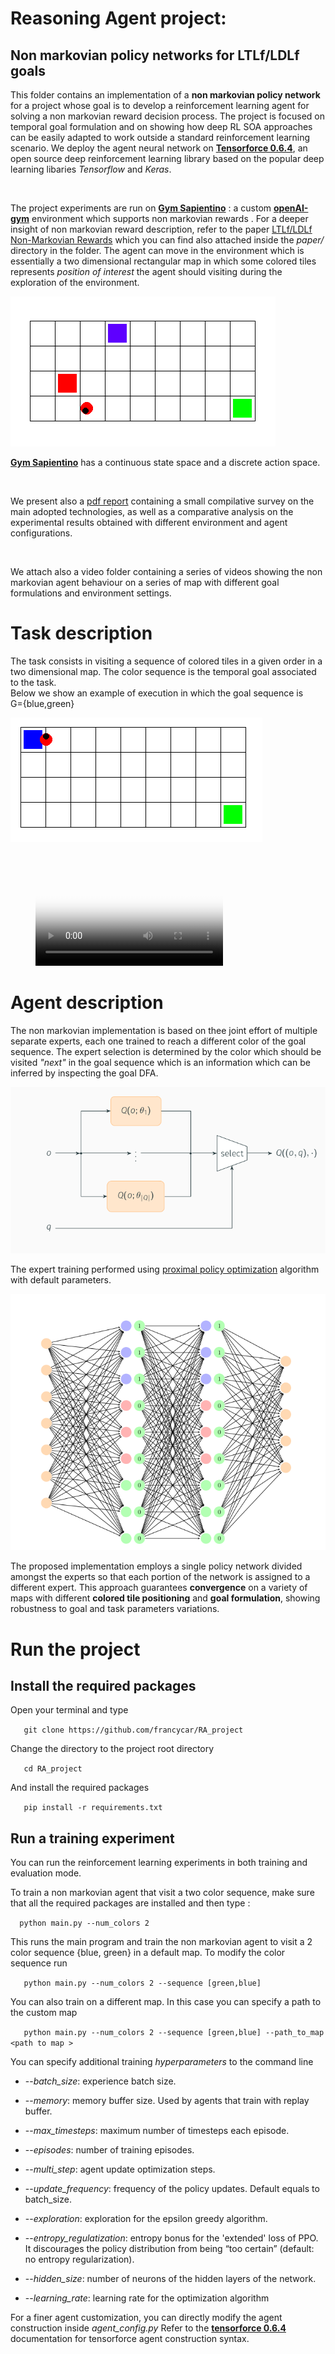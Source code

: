 

# Reasoning Agent project:
## Non markovian policy networks for LTLf/LDLf goals

This folder contains an implementation of a **non markovian policy network**  for a project whose goal is to develop a reinforcement learning agent for solving a non markovian reward decision process. The project is focused on temporal goal formulation and on showing how deep RL SOA approaches can be easily adapted to work outside a standard reinforcement learning scenario. 
We deploy the agent neural network  on **[Tensorforce 0.6.4](https://github.com/tensorforce/tensorforce)**, an open source deep reinforcement learning library based on the popular deep learning libaries *Tensorflow*  and *Keras*.  

<br/>

The project experiments are run on  **[Gym Sapientino](https://github.com/cipollone/gym-sapientino-case)** :  a  custom **[openAI-gym](https://github.com/openai/gym)** environment which supports non markovian rewards . 
For a deeper insight of non markovian  reward description, refer to the paper
[ LTLf/LDLf Non-Markovian Rewards](https://ojs.aaai.org/index.php/AAAI/article/view/11572) which you can find also attached inside the *paper/* directory in the folder.
The agent can move in the environment which is essentially a two dimensional rectangular map in which some colored tiles represents *position of interest* the agent should visiting during the exploration of the environment.


![](report/images/map3_easy.png)


 **[Gym Sapientino](https://github.com/cipollone/gym-sapientino-case)** has  a continuous state space and a discrete action space.

<br/>

We present also a [pdf report](https://github.com/francycar/RA_project/blob/main/report/Reasoning_Agent.pdf) containing a small compilative survey on the main adopted technologies, as well as a comparative analysis on the experimental results obtained with different environment and agent configurations.

<br/>

We attach also a video folder containing a series of videos showing the non markovian agent behaviour on a series of map with different goal  formulations and environment settings.

# Task description
The task consists in visiting a sequence of colored tiles in a given order in a two dimensional map. 
The color sequence is the temporal goal associated to the task.  
Below we show an example of execution in which the  goal sequence is  
G={blue,green}  

![](report/images/map2_easy.png)



<br/>



<figure class="video_container">
  <video controls="true" allowfullscreen="true" poster="report/images/map3_easy.png">
    <source src="video/three_colors.mp4" type="video/mp4">
    <source src="video/three_colors.ogg" type="video/ogg">
    <source src="video/thee_colors.webm" type="video/webm">
  </video>
</figure>




#  Agent description
The non markovian implementation is based on thee joint effort of multiple separate experts, each one trained to reach a different color of the goal sequence. The expert selection is determined by the color which should be visited *"next"* in the goal sequence which is an information which can be inferred by inspecting the goal DFA.

![](report/images/baseline_implementation_schema.png)


 The expert training performed using  [proximal policy optimization](https://arxiv.org/abs/1707.06347) algorithm with default parameters.



![](report/images/network_implementation.png)


 The proposed  implementation employs a single policy network divided amongst the experts so that each portion of the network is assigned to a different expert.
This approach guarantees **convergence** on a variety of maps with different **colored tile positioning** and **goal formulation**, showing robustness to goal and task parameters variations.

#  Run the project
## Install the required packages
Open your terminal and type

`	git clone https://github.com/francycar/RA_project` 

Change the directory to the project root directory

`	cd RA_project` 


And install the required packages

`	pip install -r requirements.txt` 

## Run a training experiment
You can run the reinforcement learning experiments in both training and evaluation mode.

To train a non markovian agent that visit a two color sequence, make sure that all the required packages are installed and then type :


`	python main.py --num_colors 2 ` 

This runs the main program and train the non markovian agent to visit a 2 color sequence {blue, green} in a default map.
To modify the color sequence run 

`	python main.py --num_colors 2 --sequence [green,blue]` 

You can also train on a different map. In this case you can specify a path to the custom map


`	python main.py --num_colors 2 --sequence [green,blue] --path_to_map <path to map >`

You can specify additional training *hyperparameters* to the command line 

- --*batch_size*:  experience batch size.

- --*memory*: memory buffer size. Used by agents that train with replay buffer.

- --*max_timesteps*: maximum number of timesteps each episode.

- --*episodes*: number of training episodes.

- --*multi_step*: agent update optimization steps.

- --*update_frequency*: frequency of the policy updates. Default equals to batch_size.

- --*exploration*: exploration for the epsilon greedy algorithm.

- --*entropy_regulatization*: entropy bonus for the 'extended' loss of PPO. It discourages the policy distribution from being “too certain” (default: no entropy regularization).

- --*hidden_size*: number of neurons of the hidden layers of the network.

- --*learning_rate*: learning rate for the optimization algorithm

For a finer agent customization, you can directly modify the agent construction inside *agent_config.py* 
Refer to the **[tensorforce 0.6.4](https://github.com/tensorforce/tensorforce)** documentation for tensorforce agent construction syntax.
